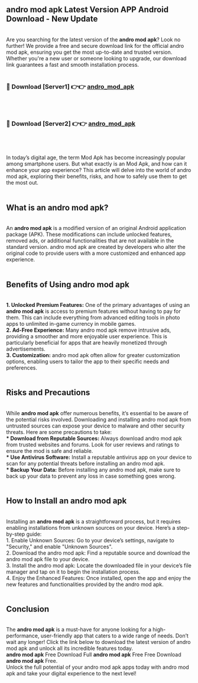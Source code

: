 ## andro mod apk Latest Version APP Android Download - New Update
<br>
Are you searching for the latest version of the <strong>andro mod apk</strong>? Look no further! We provide a free and secure download link for the official andro mod apk, ensuring you get the most up-to-date and trusted version. Whether you're a new user or someone looking to upgrade, our download link guarantees a fast and smooth installation process.
<br>
<br>
<h3>🔴 Download [Server1] 👉👉 <a href="https://modyolo.store/andro+mod+apk">andro_mod_apk</a></h3><br>
<br>
<h3>🔴 Download [Server2] 👉👉 <a href="https://modyolo.store/andro+mod+apk">andro_mod_apk</a></h3><br>
<br>
<br>
In today’s digital age, the term Mod Apk has become increasingly popular among smartphone users. But what exactly is an Mod Apk, and how can it enhance your app experience? This article will delve into the world of andro mod apk, exploring their benefits, risks, and how to safely use them to get the most out.
<br>
<br>
<h2>What is an andro mod apk?</h2>
<br>
An <strong>andro mod apk</strong> is a modified version of an original Android application package (APK). These modifications can include unlocked features, removed ads, or additional functionalities that are not available in the standard version. andro mod apk are created by developers who alter the original code to provide users with a more customized and enhanced app experience.
<br>
<br>
<h2>Benefits of Using andro mod apk</h2>
<br>
<strong> 1. Unlocked Premium Features:</strong> One of the primary advantages of using an <strong>andro mod apk</strong> is access to premium features without having to pay for them. This can include everything from advanced editing tools in photo apps to unlimited in-game currency in mobile games.
<br>
<strong> 2. Ad-Free Experience:</strong> Many andro mod apk remove intrusive ads, providing a smoother and more enjoyable user experience. This is particularly beneficial for apps that are heavily monetized through advertisements.
<br>
<strong> 3. Customization:</strong> andro mod apk often allow for greater customization options, enabling users to tailor the app to their specific needs and preferences.
<br>
<br>
<h2>Risks and Precautions</h2>
<br>
While <strong>andro mod apk</strong> offer numerous benefits, it’s essential to be aware of the potential risks involved. Downloading and installing andro mod apk from untrusted sources can expose your device to malware and other security threats. Here are some precautions to take:
<br>
<strong> * Download from Reputable Sources:</strong> Always download andro mod apk from trusted websites and forums. Look for user reviews and ratings to ensure the mod is safe and reliable.
<br>
<strong> * Use Antivirus Software:</strong> Install a reputable antivirus app on your device to scan for any potential threats before installing an andro mod apk.
<br>
<strong> * Backup Your Data:</strong> Before installing any andro mod apk, make sure to back up your data to prevent any loss in case something goes wrong.
<br>
<br>
<h2>How to Install an andro mod apk</h2>
<br>
Installing an <strong>andro mod apk</strong> is a straightforward process, but it requires enabling installations from unknown sources on your device. Here’s a step-by-step guide:
<br>
 1. Enable Unknown Sources: Go to your device’s settings, navigate to "Security," and enable "Unknown Sources".
<br>
 2. Download the andro mod apk: Find a reputable source and download the andro mod apk file to your device.
<br>
 3. Install the andro mod apk: Locate the downloaded file in your device’s file manager and tap on it to begin the installation process.
<br>
 4. Enjoy the Enhanced Features: Once installed, open the app and enjoy the new features and functionalities provided by the andro mod apk.
<br>
<br>
<h2><strong>Conclusion</strong></h2>
<br>
The <strong>andro mod apk</strong> is a must-have for anyone looking for a high-performance, user-friendly app that caters to a wide range of needs. Don’t wait any longer! Click the link below to download the latest version of andro mod apk and unlock all its incredible features today.
<br>
<strong>andro mod apk</strong> Free Download Full <strong>andro mod apk</strong> Free Free Download <strong>andro mod apk</strong> Free.
<br>
Unlock the full potential of your andro mod apk apps today with andro mod apk and take your digital experience to the next level!